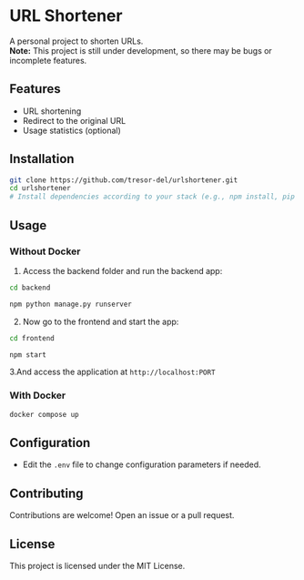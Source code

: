 # URL Shortener

A personal project to shorten URLs.  
**Note:** This project is still under development, so there may be bugs or incomplete features.

## Features

- URL shortening
- Redirect to the original URL
- Usage statistics (optional)

## Installation

```bash
git clone https://github.com/tresor-del/urlshortener.git
cd urlshortener
# Install dependencies according to your stack (e.g., npm install, pip install -r requirements.txt)
```

## Usage

### Without Docker

1. Access the backend folder and run the backend app:

```bash
cd backend
```
```bash
npm python manage.py runserver
```
2. Now go to the frontend and start the app: 

```bash
cd frontend
```
```bash
npm start
```
3.And  access the application at `http://localhost:PORT`

### With Docker

```bash
docker compose up
```

## Configuration

- Edit the `.env` file to change configuration parameters if needed.

## Contributing

Contributions are welcome! Open an issue or a pull request.

## License

This project is licensed under the MIT License.
